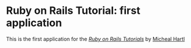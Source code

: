 # Ruby on Rails Tutorial: first application

This is the first application for the [*Ruby on Rails Tutorials*](http://railstutorial.org) by [Micheal Hartl](http://michealhartl.com/)